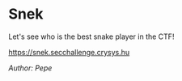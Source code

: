 # Snek

Let's see who is the best snake player in the CTF!

https://snek.secchallenge.crysys.hu

*Author: Pepe*